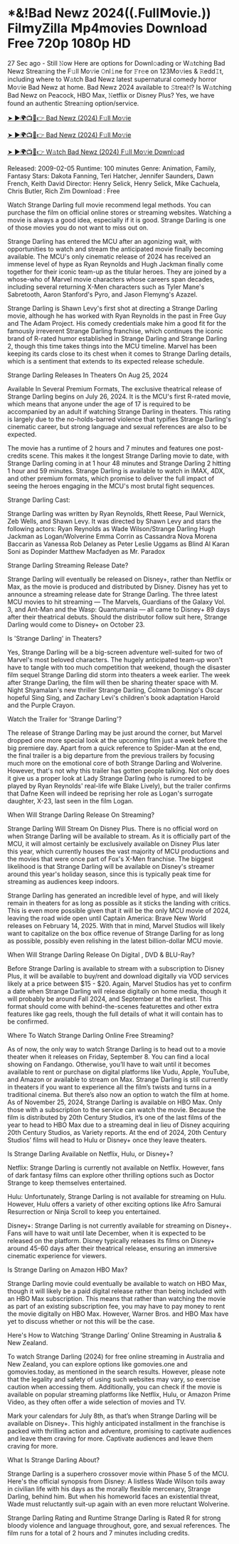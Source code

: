 # *&!Bad Newz 2024((.Full𝗠ovie.)) Fil𝗺yZilla 𝗠p4movies Download Free 720p 1080p HD
27 Sec ago - Still 𝙽ow Here are options for Downl𝚘ading or W𝚊tching Bad Newz Strea𝚖ing the F𝚞ll Mo𝚟ie 𝙾nl𝚒ne for 𝙵r𝚎e on 123Mo𝚟ies & 𝚁edd𝙸t, including where to W𝚊tch Bad Newz latest supernatural comedy horror Mo𝚟ie Bad Newz at home. Bad Newz 2024 available to 𝚂trea𝙼? Is W𝚊tching Bad Newz on Peacock, HBO Max, 𝙽etflix or Disney Plus? Yes, we have found an authentic Strea𝚖ing option/service.

[➤ ►🌍📺📱👉 Bad Newz (2024) F𝚞ll Mo𝚟ie](https://cutt.ly/weQT8KLa)

[➤ ►🌍📺📱👉 Bad Newz (2024) F𝚞ll Mo𝚟ie](https://cutt.ly/weQT8KLa)

[➤ ►🌍📺📱👉 W𝚊tch Bad Newz (2024) F𝚞ll Mo𝚟ie Downl𝚘ad](https://cutt.ly/weQT8KLa)

Released: 2009-02-05 Runtime: 100 minutes Genre: Animation, Family, Fantasy Stars: Dakota Fanning, Teri Hatcher, Jennifer Saunders, Dawn French, Keith David Director: Henry Selick, Henry Selick, Mike Cachuela, Chris Butler, Rich Zim Download : Free

Watch Strange Darling full movie recommend legal methods. You can purchase the film on official online stores or streaming websites. Watching a movie is always a good idea, especially if it is good. Strange Darling is one of those movies you do not want to miss out on.

Strange Darling has entered the MCU after an agonizing wait, with opportunities to watch and stream the anticipated movie finally becoming available. The MCU's only cinematic release of 2024 has received an immense level of hype as Ryan Reynolds and Hugh Jackman finally come together for their iconic team-up as the titular heroes. They are joined by a whose-who of Marvel movie characters whose careers span decades, including several returning X-Men characters such as Tyler Mane's Sabretooth, Aaron Stanford's Pyro, and Jason Flemyng's Azazel.

Strange Darling is Shawn Levy's first shot at directing a Strange Darling movie, although he has worked with Ryan Reynolds in the past in Free Guy and The Adam Project. His comedy credentials make him a good fit for the famously irreverent Strange Darling franchise, which continues the iconic brand of R-rated humor established in Strange Darling and Strange Darling 2, though this time takes things into the MCU timeline. Marvel has been keeping its cards close to its chest when it comes to Strange Darling details, which is a sentiment that extends to its expected release schedule.

Strange Darling Releases In Theaters On Aug 25, 2024

Available In Several Premium Formats, The exclusive theatrical release of Strange Darling begins on July 26, 2024. It is the MCU's first R-rated movie, which means that anyone under the age of 17 is required to be accompanied by an adult if watching Strange Darling in theaters. This rating is largely due to the no-holds-barred violence that typifies Strange Darling's cinematic career, but strong language and sexual references are also to be expected.

The movie has a runtime of 2 hours and 7 minutes and features one post-credits scene. This makes it the longest Strange Darling movie to date, with Strange Darling coming in at 1 hour 48 minutes and Strange Darling 2 hitting 1 hour and 59 minutes. Strange Darling is available to watch in IMAX, 4DX, and other premium formats, which promise to deliver the full impact of seeing the heroes engaging in the MCU's most brutal fight sequences.

Strange Darling Cast:

Strange Darling was written by Ryan Reynolds, Rhett Reese, Paul Wernick, Zeb Wells, and Shawn Levy. It was directed by Shawn Levy and stars the following actors: Ryan Reynolds as Wade Wilson/Strange Darling Hugh Jackman as Logan/Wolverine Emma Corrin as Cassandra Nova Morena Baccarin as Vanessa Rob Delaney as Peter Leslie Uggams as Blind Al Karan Soni as Dopinder Matthew Macfadyen as Mr. Paradox

Strange Darling Streaming Release Date?

Strange Darling will eventually be released on Disney+, rather than Netflix or Max, as the movie is produced and distributed by Disney. Disney has yet to announce a streaming release date for Strange Darling. The three latest MCU movies to hit streaming — The Marvels, Guardians of the Galaxy Vol. 3, and Ant-Man and the Wasp: Quantumania — all came to Disney+ 89 days after their theatrical debuts. Should the distributor follow suit here, Strange Darling would come to Disney+ on October 23.

Is 'Strange Darling' in Theaters?

Yes, Strange Darling will be a big-screen adventure well-suited for two of Marvel's most beloved characters. The hugely anticipated team-up won't have to tangle with too much competition that weekend, though the disaster film sequel Strange Darling did storm into theaters a week earlier. The week after Strange Darling, the film will then be sharing theater space with M. Night Shyamalan's new thriller Strange Darling, Colman Domingo's Oscar hopeful Sing Sing, and Zachary Levi's children's book adaptation Harold and the Purple Crayon.

Watch the Trailer for 'Strange Darling'?

The release of Strange Darling may be just around the corner, but Marvel dropped one more special look at the upcoming film just a week before the big premiere day. Apart from a quick reference to Spider-Man at the end, the final trailer is a big departure from the previous trailers by focusing much more on the emotional core of both Strange Darling and Wolverine. However, that's not why this trailer has gotten people talking. Not only does it give us a proper look at Lady Strange Darling (who is rumored to be played by Ryan Reynolds' real-life wife Blake Lively), but the trailer confirms that Dafne Keen will indeed be reprising her role as Logan's surrogate daughter, X-23, last seen in the film Logan.

When Will Strange Darling Release On Streaming?

Strange Darling Will Stream On Disney Plus. There is no official word on when Strange Darling will be available to stream. As it is officially part of the MCU, it will almost certainly be exclusively available on Disney Plus later this year, which currently houses the vast majority of MCU productions and the movies that were once part of Fox's X-Men franchise. The biggest likelihood is that Strange Darling will be available on Disney's streamer around this year's holiday season, since this is typically peak time for streaming as audiences keep indoors.

Strange Darling has generated an incredible level of hype, and will likely remain in theaters for as long as possible as it sticks the landing with critics. This is even more possible given that it will be the only MCU movie of 2024, leaving the road wide open until Captain America: Brave New World releases on February 14, 2025. With that in mind, Marvel Studios will likely want to capitalize on the box office revenue of Strange Darling for as long as possible, possibly even relishing in the latest billion-dollar MCU movie.

When Will Strange Darling Release On Digital , DVD & BLU-Ray?

Before Strange Darling is available to stream with a subscription to Disney Plus, it will be available to buy/rent and download digitally via VOD services likely at a price between $15 - $20. Again, Marvel Studios has yet to confirm a date when Strange Darling will release digitally on home media, though it will probably be around Fall 2024, and September at the earliest. This format should come with behind-the-scenes featurettes and other extra features like gag reels, though the full details of what it will contain has to be confirmed.

Where To Watch Strange Darling Online Free Streaming?

As of now, the only way to watch Strange Darling is to head out to a movie theater when it releases on Friday, September 8. You can find a local showing on Fandango. Otherwise, you’ll have to wait until it becomes available to rent or purchase on digital platforms like Vudu, Apple, YouTube, and Amazon or available to stream on Max. Strange Darling is still currently in theaters if you want to experience all the film’s twists and turns in a traditional cinema. But there’s also now an option to watch the film at home. As of November 25, 2024, Strange Darling is available on HBO Max. Only those with a subscription to the service can watch the movie. Because the film is distributed by 20th Century Studios, it’s one of the last films of the year to head to HBO Max due to a streaming deal in lieu of Disney acquiring 20th Century Studios, as Variety reports. At the end of 2024, 20th Century Studios’ films will head to Hulu or Disney+ once they leave theaters.

Is Strange Darling Available on Netflix, Hulu, or Disney+?

Netflix: Strange Darling is currently not available on Netflix. However, fans of dark fantasy films can explore other thrilling options such as Doctor Strange to keep themselves entertained.

Hulu: Unfortunately, Strange Darling is not available for streaming on Hulu. However, Hulu offers a variety of other exciting options like Afro Samurai Resurrection or Ninja Scroll to keep you entertained.

Disney+: Strange Darling is not currently available for streaming on Disney+. Fans will have to wait until late December, when it is expected to be released on the platform. Disney typically releases its films on Disney+ around 45-60 days after their theatrical release, ensuring an immersive cinematic experience for viewers.

Is Strange Darling on Amazon HBO Max?

Strange Darling movie could eventually be available to watch on HBO Max, though it will likely be a paid digital release rather than being included with an HBO Max subscription. This means that rather than watching the movie as part of an existing subscription fee, you may have to pay money to rent the movie digitally on HBO Max. However, Warner Bros. and HBO Max have yet to discuss whether or not this will be the case.

Here's How to Watching ‘Strange Darling’ Online Streaming in Australia & New Zealand.

To watch Strange Darling (2024) for free online streaming in Australia and New Zealand, you can explore options like gomovies.one and gomovies.today, as mentioned in the search results. However, please note that the legality and safety of using such websites may vary, so exercise caution when accessing them. Additionally, you can check if the movie is available on popular streaming platforms like Netflix, Hulu, or Amazon Prime Video, as they often offer a wide selection of movies and TV.

Mark your calendars for July 8th, as that’s when Strange Darling will be available on Disney+. This highly anticipated installment in the franchise is packed with thrilling action and adventure, promising to captivate audiences and leave them craving for more. Captivate audiences and leave them craving for more.

What Is Strange Darling About?

Strange Darling is a superhero crossover movie within Phase 5 of the MCU. Here's the official synopsis from Disney: A listless Wade Wilson toils away in civilian life with his days as the morally flexible mercenary, Strange Darling, behind him. But when his homeworld faces an existential threat, Wade must reluctantly suit-up again with an even more reluctant Wolverine.

Strange Darling Rating and Runtime Strange Darling is Rated R for strong bloody violence and language throughout, gore, and sexual references. The film runs for a total of 2 hours and 7 minutes including credits.
